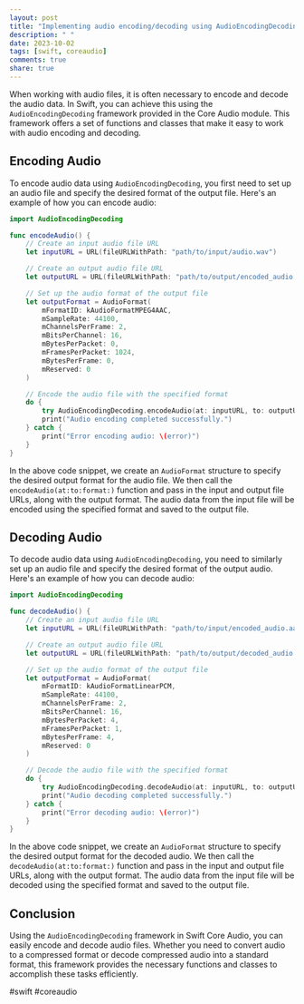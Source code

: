 ```yaml
---
layout: post
title: "Implementing audio encoding/decoding using AudioEncodingDecoding in Swift Core Audio"
description: " "
date: 2023-10-02
tags: [swift, coreaudio]
comments: true
share: true
---
```


When working with audio files, it is often necessary to encode and decode the audio data. In Swift, you can achieve this using the `AudioEncodingDecoding` framework provided in the Core Audio module. This framework offers a set of functions and classes that make it easy to work with audio encoding and decoding.

## Encoding Audio

To encode audio data using `AudioEncodingDecoding`, you first need to set up an audio file and specify the desired format of the output file. Here's an example of how you can encode audio:

```swift
import AudioEncodingDecoding

func encodeAudio() {
    // Create an input audio file URL
    let inputURL = URL(fileURLWithPath: "path/to/input/audio.wav")

    // Create an output audio file URL
    let outputURL = URL(fileURLWithPath: "path/to/output/encoded_audio.aac")

    // Set up the audio format of the output file
    let outputFormat = AudioFormat(
        mFormatID: kAudioFormatMPEG4AAC,
        mSampleRate: 44100,
        mChannelsPerFrame: 2,
        mBitsPerChannel: 16,
        mBytesPerPacket: 0,
        mFramesPerPacket: 1024,
        mBytesPerFrame: 0,
        mReserved: 0
    )

    // Encode the audio file with the specified format
    do {
        try AudioEncodingDecoding.encodeAudio(at: inputURL, to: outputURL, format: outputFormat)
        print("Audio encoding completed successfully.")
    } catch {
        print("Error encoding audio: \(error)")
    }
}
```

In the above code snippet, we create an `AudioFormat` structure to specify the desired output format for the audio file. We then call the `encodeAudio(at:to:format:)` function and pass in the input and output file URLs, along with the output format. The audio data from the input file will be encoded using the specified format and saved to the output file.

## Decoding Audio

To decode audio data using `AudioEncodingDecoding`, you need to similarly set up an audio file and specify the desired format of the output audio. Here's an example of how you can decode audio:

```swift
import AudioEncodingDecoding

func decodeAudio() {
    // Create an input audio file URL
    let inputURL = URL(fileURLWithPath: "path/to/input/encoded_audio.aac")

    // Create an output audio file URL
    let outputURL = URL(fileURLWithPath: "path/to/output/decoded_audio.wav")

    // Set up the audio format of the output file
    let outputFormat = AudioFormat(
        mFormatID: kAudioFormatLinearPCM,
        mSampleRate: 44100,
        mChannelsPerFrame: 2,
        mBitsPerChannel: 16,
        mBytesPerPacket: 4,
        mFramesPerPacket: 1,
        mBytesPerFrame: 4,
        mReserved: 0
    )

    // Decode the audio file with the specified format
    do {
        try AudioEncodingDecoding.decodeAudio(at: inputURL, to: outputURL, format: outputFormat)
        print("Audio decoding completed successfully.")
    } catch {
        print("Error decoding audio: \(error)")
    }
}
```

In the above code snippet, we create an `AudioFormat` structure to specify the desired output format for the decoded audio. We then call the `decodeAudio(at:to:format:)` function and pass in the input and output file URLs, along with the output format. The audio data from the input file will be decoded using the specified format and saved to the output file.

## Conclusion

Using the `AudioEncodingDecoding` framework in Swift Core Audio, you can easily encode and decode audio files. Whether you need to convert audio to a compressed format or decode compressed audio into a standard format, this framework provides the necessary functions and classes to accomplish these tasks efficiently.

#swift #coreaudio